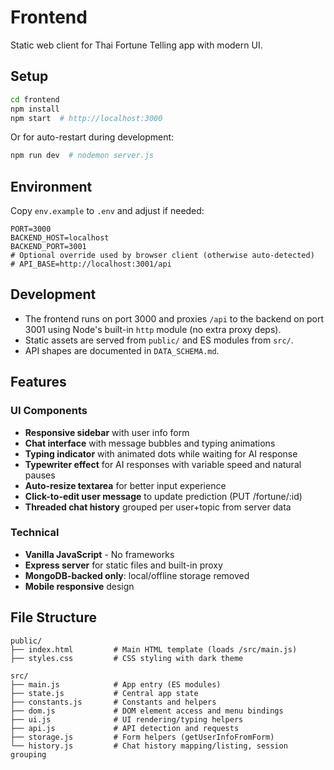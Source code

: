 # Frontend

Static web client for Thai Fortune Telling app with modern UI.

## Setup

```bash
cd frontend
npm install
npm start  # http://localhost:3000
```

Or for auto-restart during development:

```bash
npm run dev  # nodemon server.js
```

## Environment

Copy `env.example` to `.env` and adjust if needed:

```
PORT=3000
BACKEND_HOST=localhost
BACKEND_PORT=3001
# Optional override used by browser client (otherwise auto-detected)
# API_BASE=http://localhost:3001/api
```

## Development

- The frontend runs on port 3000 and proxies `/api` to the backend on port 3001 using Node's built-in `http` module (no extra proxy deps).
- Static assets are served from `public/` and ES modules from `src/`.
- API shapes are documented in `DATA_SCHEMA.md`.

## Features

### UI Components
- **Responsive sidebar** with user info form
- **Chat interface** with message bubbles and typing animations
- **Typing indicator** with animated dots while waiting for AI response
- **Typewriter effect** for AI responses with variable speed and natural pauses
- **Auto-resize textarea** for better input experience
- **Click-to-edit user message** to update prediction (PUT /fortune/:id)
- **Threaded chat history** grouped per user+topic from server data

### Technical
- **Vanilla JavaScript** - No frameworks
- **Express server** for static files and built-in proxy
- **MongoDB-backed only**: local/offline storage removed
- **Mobile responsive** design

## File Structure

```
public/
├── index.html         # Main HTML template (loads /src/main.js)
├── styles.css         # CSS styling with dark theme

src/
├── main.js            # App entry (ES modules)
├── state.js           # Central app state
├── constants.js       # Constants and helpers
├── dom.js             # DOM element access and menu bindings
├── ui.js              # UI rendering/typing helpers
├── api.js             # API detection and requests
├── storage.js         # Form helpers (getUserInfoFromForm)
└── history.js         # Chat history mapping/listing, session grouping
```